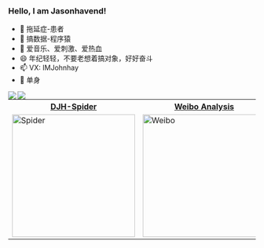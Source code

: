 
### Hello, I am Jasonhavend!

- 🔭 拖延症-患者
- 👯 搞数据-程序猿
- 🤔 爱音乐、爱刺激、爱热血
- 😄 年纪轻轻，不要老想着搞对象，好好奋斗
- 📫 VX: IMJohnhay
- 💬 单身

<a href="https://alongwy.top">
  <img align="left" src="https://github-readme-stats.vercel.app/api?username=jasonhavend&count_private=true" />
</a>
<a href="https://alongwy.top">
  <img align="left" src="https://github-readme-stats.vercel.app/api/top-langs/?username=jasonhavend&hide=HTML,PostScript" />
</a>


<table>
  <tr>
  <th><a href="https://github.com/jasonhavenD/DJH-Spider">DJH-Spider</a></td>
  <th><a href="https://github.com/jasonhavenD/weibo_analysis">Weibo Analysis</a></td>
  <th><a href="https://github.com/jasonhavenD/triplesKB">TriplesKB</a></td>
  </tr>
<tr><td><a href="https://github.com/jasonhavenD/DJH-Spider"><img width="250px" alt="Spider" src="https://ss0.bdstatic.com/70cFvHSh_Q1YnxGkpoWK1HF6hhy/it/u=1020575913,213563307&fm=26&gp=0.jpg" /></a></td>
<td><a href="https://github.com/jasonhavenD/weibo_analysis"><img width="250px" alt="Weibo" src="https://raw.githubusercontent.com/jasonhavenD/weibo_analysis/master/images/1.png" /></a></td>
<td><a href="https://github.com/jasonhavenD/triplesKB"><img width="250px" alt="TriplesKB" src="https://raw.githubusercontent.com/jasonhavenD/triplesKB/master/img/search_keyword.png" /></td></a></tr>

</table>
